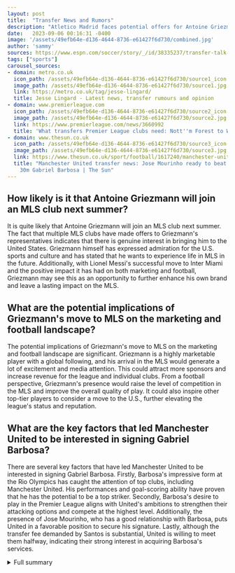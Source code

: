 ```yaml
---
layout: post
title:  "Transfer News and Rumors"
description: "Atletico Madrid faces potential offers for Antoine Griezmann from MLS clubs as Wolves join the pursuit of Jesse Lingard."
date:   2023-09-06 00:16:31 -0400
image: '/assets/49efb64e-d136-4644-8736-e61427f6d730/combined.jpg'
author: 'sammy'
sources: https://www.espn.com/soccer/story/_/id/38335237/transfer-talk-antoine-griezmann-expected-ask-mls-move-laliga https://africa.espn.com/football/story/_/id/38335237/transfer-talk-antoine-griezmann-expected-ask-mls-move-laliga https://www.espn.co.uk/football/story/_/id/38203827/atletico-madrid-antoine-griezmann-keen-follow-incredible-lionel-messi-mls https://metro.co.uk/tag/jesse-lingard/ https://www.premierleague.com/news/3660992 https://www.thesun.co.uk/sport/football/1617240/manchester-united-transfer-news-jose-mourinho-ready-to-beat-rivals-with-30m-move-for-brazilian-prodigy-gabriel-barbosa/
tags: ["sports"]
carousel_sources:
- domain: metro.co.uk
  icon_path: /assets/49efb64e-d136-4644-8736-e61427f6d730/source1_icon.jpg
  image_path: /assets/49efb64e-d136-4644-8736-e61427f6d730/source1.jpg
  link: https://metro.co.uk/tag/jesse-lingard/
  title: Jesse Lingard - Latest news, transfer rumours and opinion
- domain: www.premierleague.com
  icon_path: /assets/49efb64e-d136-4644-8736-e61427f6d730/source2_icon.jpg
  image_path: /assets/49efb64e-d136-4644-8736-e61427f6d730/source2.jpg
  link: https://www.premierleague.com/news/3660992
  title: 'What transfers Premier League clubs need: Nott''m Forest to Wolves'
- domain: www.thesun.co.uk
  icon_path: /assets/49efb64e-d136-4644-8736-e61427f6d730/source3_icon.jpg
  image_path: /assets/49efb64e-d136-4644-8736-e61427f6d730/source3.jpg
  link: https://www.thesun.co.uk/sport/football/1617240/manchester-united-transfer-news-jose-mourinho-ready-to-beat-rivals-with-30m-move-for-brazilian-prodigy-gabriel-barbosa/
  title: "Manchester United transfer news: Jose Mourinho ready to beat rivals to \xA3\
    30m Gabriel Barbosa | The Sun"
---
```


## How likely is it that Antoine Griezmann will join an MLS club next summer?
It is quite likely that Antoine Griezmann will join an MLS club next summer. The fact that multiple MLS clubs have made offers to Griezmann's representatives indicates that there is genuine interest in bringing him to the United States. Griezmann himself has expressed admiration for the U.S. sports and culture and has stated that he wants to experience life in MLS in the future. Additionally, with Lionel Messi's successful move to Inter Miami and the positive impact it has had on both marketing and football, Griezmann may see this as an opportunity to further enhance his own brand and leave a lasting impact on the MLS.

## What are the potential implications of Griezmann's move to MLS on the marketing and football landscape?
The potential implications of Griezmann's move to MLS on the marketing and football landscape are significant. Griezmann is a highly marketable player with a global following, and his arrival in the MLS would generate a lot of excitement and media attention. This could attract more sponsors and increase revenue for the league and individual clubs. From a football perspective, Griezmann's presence would raise the level of competition in the MLS and improve the overall quality of play. It could also inspire other top-tier players to consider a move to the U.S., further elevating the league's status and reputation.

## What are the key factors that led Manchester United to be interested in signing Gabriel Barbosa?
There are several key factors that have led Manchester United to be interested in signing Gabriel Barbosa. Firstly, Barbosa's impressive form at the Rio Olympics has caught the attention of top clubs, including Manchester United. His performances and goal-scoring ability have proven that he has the potential to be a top striker. Secondly, Barbosa's desire to play in the Premier League aligns with United's ambitions to strengthen their attacking options and compete at the highest level. Additionally, the presence of Jose Mourinho, who has a good relationship with Barbosa, puts United in a favorable position to secure his signature. Lastly, although the transfer fee demanded by Santos is substantial, United is willing to meet them halfway, indicating their strong interest in acquiring Barbosa's services.


<details>
        <summary>Full summary</summary>
<p>Atletico Madrid are aware of potential offers for Antoine Griezmann from MLS clubs, while Wolves have joined the pursuit of Jesse Lingard as a free agent.</p>
<p>Transfer updates and gossip:
- Atletico Madrid expecting Antoine Griezmann to ask for an MLS transfer next summer. Multiple clubs in the U.S. league have made offers to Griezmann's representatives.
- Atletico Madrid is open to accepting an offer if it meets their valuation of Griezmann's transfer rights.
- Griezmann rejoined Atleti from Barcelona for €20 million last October.
- Manchester United unlikely to pursue João Palhinha.
- AC Milan keen on Real Betis full-back Juan Miranda.
- Wolves join the race for free agent Jesse Lingard.
- Barcelona has the option to sign Abde Ezzalzouli back from Real Betis.
- Crystal Palace and Fulham interested in Flamengo striker Gabriel Barbosa.
- Everton agrees on a deal to sign winger Demarai Gray.</p>
<p>Antoine Griezmann discusses his career goals and thoughts on the new LaLiga season:
- Antoine Griezmann compares last year's poor start to this year as Atletico Madrid look to challenge for LaLiga alongside Barcelona and Real Madrid.
- Antoine Griezmann admits following Lionel Messi's exploits at Inter Miami and hopes to end his career playing in MLS.
- Messi has scored in every one of his Inter Miami appearances so far with nine goals in six matches.
- Griezmann is a long-term admirer of U.S. sports and culture and wants to experience life in MLS in the future.
- Griezmann praises Messi as the best in history and believes his arrival in MLS is beneficial for marketing and football.
- Griezmann aims to make history at Atletico Madrid but also wants to try his luck in the U.S.
- Griezmann thinks the arrival of Messi, Busquets, and Alba is good for LaLiga.
- Griezmann wouldn't rule out a move to Saudi Arabia, but is currently focused on challenging for the LaLiga title with Atletico.
- Griezmann wants to improve, score goals, win the league, and be in the Champions League fight.
- Griezmann empathizes with teammate João Félix, who was whistled by fans after expressing his desire to join Barcelona.</p>
<p>Article about a midfielder's opinion on his old club's situation:
- The midfielder believes his old club needs to 'catch up' behind the scenes.</p>
<p>Major transfers for Nottingham Forest, Sheffield United, Tottenham, West Ham, and Wolves:
- Andrey Santos joins Nottingham Forest on loan from Chelsea.
- Anthony Elanga transfers to Nottingham Forest from Man Utd.
- Chris Wood signs for Newcastle from Burnley.
- Gonzalo Montiel joins Nottingham Forest on loan from Sevilla.
- Matt Turner transfers to Nottingham Forest from Arsenal.
- Ola Aina moves to Nottingham Forest from Torino.
- Andre Ayew, Jack Colback, Jesse Lingard, and Lyle Taylor are released by Nottingham Forest.
- Sam Surridge joins Nashville from Nottingham Forest.
- Steve Cook moves to QPR from Nottingham Forest.
- Gustavo Scarpa and Omar Richards go on loan to Olympiakos from Nottingham Forest.
- Murillo joins Nottingham Forest from Brazil.
- Nuno Tavares signs for Nottingham Forest from Arsenal.
- Michy Batshuayi linked with a move to Nottingham Forest.
- Anis Slimane transfers to Sheffield United from Brondby.
- Auston Trusty joins Sheffield United from Arsenal.
- Benie Traore signs for Sheffield United from Hacken.
- Cameron Archer moves to Sheffield United from Aston Villa.
- Gustavo Hamer joins Sheffield United from Coventry.
- Tom Davies signs for Sheffield United as a free agent.
- Vinicius Souza transfers to Sheffield United from Lommel.
- Yasser Larouci moves to Sheffield United from Troyes.
- Luke Thomas joins Sheffield United from Leicester.
- Billy Sharp, Edna Stevens, Jack O'Connell, and Kyron Gordon are released by Sheffield United.
- Iliman Ndiaye goes on loan to Marseille from Sheffield United.
- Sander Berge transfers to Burnley from Sheffield United.
- James McAtee linked with a return to Sheffield United.
- Alejo Veliz signs for Tottenham from Rosario Central.
- Ashley Phillips joins Tottenham from Blackburn.
- Dejan Kulusevski transfers to Tottenham from Juventus.
- Guglielmo Vicario signs for Tottenham from Empoli.
- James Maddison joins Tottenham from Leicester.
- Manor Solomon signs for Tottenham as a free agent.
- Micky van de Ven transfers to Tottenham from Wolfsburg.
- Pedro Porro joins Tottenham from Sporting.
- Alfie Devine goes on loan to Port Vale from Tottenham.
- Harry Kane transfers to Bayern Munich from Tottenham.
- Harry Winks moves to Leicester from Tottenham.
- Joe Rodon goes on loan to Leeds from Tottenham.
- Lucas Moura is released by Tottenham.
- Troy Parrott goes on loan to Excelsior from Tottenham.
- Edson Alvarez joins West Ham from Ajax.
- James Ward-Prowse signs for West Ham from Southampton.
- Konstantinos Mavropanos transfers to West Ham from Stuttgart.
- Mohammed Kudus joins West Ham from Ajax.
- Arthur Masuaku moves to Besiktas from West Ham.
- Declan Rice transfers to Arsenal from West Ham.
- Flynn Downes goes on loan to Southampton from West Ham.
- Gianluca Scamacca joins Atalanta from West Ham.
- Nikola Vlasic moves to Torino from West Ham.
- Danny Ings linked with a move to West Ham.
- Hugo Ekitike linked with a move to West Ham.
- Matt Doherty joins Wolves from Atletico Madrid.
- Enso Gonzalez signs for Wolves from Libertad.
- Adama Traore, Diego Costa, and Joao Moutinho are released by Wolves.
- Chem Campbell goes on loan to Charlton from Wolves.
- Nathan Collins joins Brentford from Wolves.
- Raul Jimenez moves to Fulham from Wolves.
- Ruben Neves transfers to Al-Hilal from Wolves.
- Ryan Giles goes on loan to Luton from Wolves.
- Ki-Jana Hoever and Chiquinho go on loan to Stoke from Wolves.</p>
<p>Article about Manchester United's interest in signing Gabriel Barbosa:
- Manchester United ready to launch a £30 million deal for Gabriel Barbosa.
- Leicester, Inter Milan, Juventus, Bayern Munich, and Atletico Madrid are also interested in the striker.
- Gabriel Barbosa wants to play in the Premier League.
- Jose Mourinho is in pole position to sign Barbosa.
- Barbosa's form at the Rio Olympics has attracted interest from top clubs.
- Santos demands a £26 million transfer fee, plus a £4 million commission fee to the agent.
- Barbosa chooses Manchester United over other clubs.
- United is willing to meet Santos halfway to secure the transfer.</p>
</details>